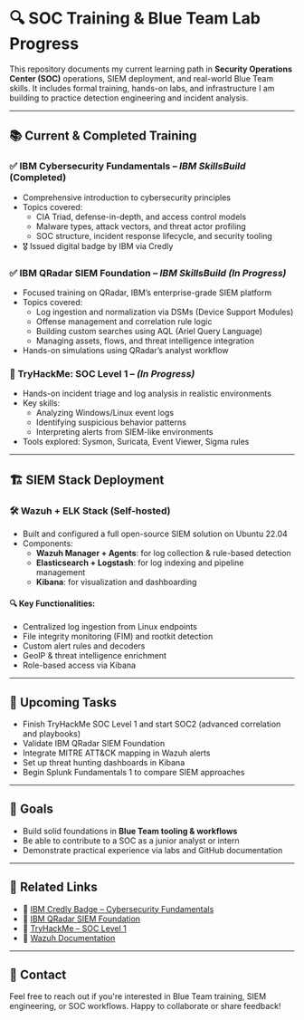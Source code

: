 # 🔍 SOC Training & Blue Team Lab Progress

This repository documents my current learning path in **Security Operations Center (SOC)** operations, SIEM deployment, and real-world Blue Team skills. It includes formal training, hands-on labs, and infrastructure I am building to practice detection engineering and incident analysis.

---

## 📚 Current & Completed Training

### ✅ IBM Cybersecurity Fundamentals – *IBM SkillsBuild* (Completed)
- Comprehensive introduction to cybersecurity principles
- Topics covered:
  - CIA Triad, defense-in-depth, and access control models
  - Malware types, attack vectors, and threat actor profiling
  - SOC structure, incident response lifecycle, and security tooling
- 🎖️ Issued digital badge by IBM via Credly

### ✅ IBM QRadar SIEM Foundation – *IBM SkillsBuild* *(In Progress)*
- Focused training on QRadar, IBM’s enterprise-grade SIEM platform
- Topics covered:
  - Log ingestion and normalization via DSMs (Device Support Modules)
  - Offense management and correlation rule logic
  - Building custom searches using AQL (Ariel Query Language)
  - Managing assets, flows, and threat intelligence integration
- Hands-on simulations using QRadar’s analyst workflow

### 🔄 TryHackMe: SOC Level 1 – *(In Progress)*
- Hands-on incident triage and log analysis in realistic environments
- Key skills:
  - Analyzing Windows/Linux event logs
  - Identifying suspicious behavior patterns
  - Interpreting alerts from SIEM-like environments
- Tools explored: Sysmon, Suricata, Event Viewer, Sigma rules

---

## 🏗️ SIEM Stack Deployment

### 🛠️ Wazuh + ELK Stack (Self-hosted)
- Built and configured a full open-source SIEM solution on Ubuntu 22.04
- Components:
  - **Wazuh Manager + Agents**: for log collection & rule-based detection
  - **Elasticsearch + Logstash**: for log indexing and pipeline management
  - **Kibana**: for visualization and dashboarding

#### 🔍 Key Functionalities:
- Centralized log ingestion from Linux endpoints
- File integrity monitoring (FIM) and rootkit detection
- Custom alert rules and decoders
- GeoIP & threat intelligence enrichment
- Role-based access via Kibana

---

## 🧪 Upcoming Tasks

- Finish TryHackMe SOC Level 1 and start SOC2 (advanced correlation and playbooks)
- Validate IBM QRadar SIEM Foundation
- Integrate MITRE ATT&CK mapping in Wazuh alerts
- Set up threat hunting dashboards in Kibana
- Begin Splunk Fundamentals 1 to compare SIEM approaches

---

## 🧠 Goals

- Build solid foundations in **Blue Team tooling & workflows**
- Be able to contribute to a SOC as a junior analyst or intern
- Demonstrate practical experience via labs and GitHub documentation

---

## 📎 Related Links

- 🔗 [IBM Credly Badge – Cybersecurity Fundamentals](https://www.credly.com/badges/f74cae22-1702-4e88-923f-dda9cf68f312/public_url)
- 🔗 [IBM QRadar SIEM Foundation](https://www.ibm.com/training/learning-path/ibm-qradar-siem-foundation-694)
- 🔗 [TryHackMe – SOC Level 1](https://tryhackme.com/room/soclevel1)
- 🔗 [Wazuh Documentation](https://documentation.wazuh.com)

---

## 👋 Contact

Feel free to reach out if you're interested in Blue Team training, SIEM engineering, or SOC workflows. Happy to collaborate or share feedback!
